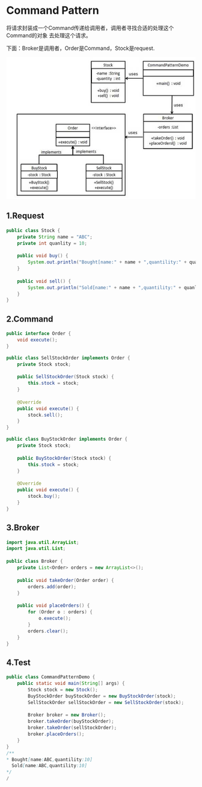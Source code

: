 # Command Pattern
将请求封装成一个Command传递给调用者，调用者寻找合适的处理这个Command的对象
去处理这个请求。

下面：Broker是调用者，Order是Command，Stock是request.

![command_pattern_uml_diagram](./command_pattern_uml_diagram.jpg?raw=true)

## 1.Request
```java
public class Stock {
    private String name = "ABC";
    private int quanlity = 10;

    public void buy() {
        System.out.println("Bought[name:" + name + ",quantility:" + quanlity + "]");
    }

    public void sell() {
        System.out.println("Sold[name:" + name + ",quantility:" + quanlity + "]");
    }
}
```
## 2.Command
```java
public interface Order {
    void execute();
}
```
```java
public class SellStockOrder implements Order {
    private Stock stock;

    public SellStockOrder(Stock stock) {
        this.stock = stock;
    }

    @Override
    public void execute() {
        stock.sell();
    }
}
```
```java
public class BuyStockOrder implements Order {
    private Stock stock;

    public BuyStockOrder(Stock stock) {
        this.stock = stock;
    }

    @Override
    public void execute() {
        stock.buy();
    }
}
```
## 3.Broker
```java
import java.util.ArrayList;
import java.util.List;

public class Broker {
    private List<Order> orders = new ArrayList<>();

    public void takeOrder(Order order) {
        orders.add(order);
    }

    public void placeOrders() {
        for (Order o : orders) {
            o.execute();
        }
        orders.clear();
    }
}
```
## 4.Test
```java
public class CommandPatternDemo {
    public static void main(String[] args) {
        Stock stock = new Stock();
        BuyStockOrder buyStockOrder = new BuyStockOrder(stock);
        SellStockOrder sellStockOrder = new SellStockOrder(stock);

        Broker broker = new Broker();
        broker.takeOrder(buyStockOrder);
        broker.takeOrder(sellStockOrder);
        broker.placeOrders();
    }
}
/**
* Bought[name:ABC,quantility:10]
  Sold[name:ABC,quantility:10]
*/
/

```
